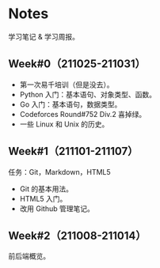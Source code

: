 # Notes
学习笔记 & 学习周报。

## Week#0（211025-211031）

- 第一次易千培训（但是没去）。
- Python 入门：基本语句、对象类型、函数。
- Go 入门：基本语句，数据类型。
- Codeforces Round#752 Div.2 喜掉绿。
- 一些 Linux 和 Unix 的历史。

## Week#1（211101-211107）

任务：Git，Markdown，HTML5

- Git 的基本用法。
- HTML5 入门。
- 改用 Github 管理笔记。

## Week#2（211008-211014）

前后端概览。

